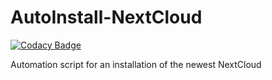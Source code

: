 # AutoInstall-NextCloud

[![Codacy Badge](https://api.codacy.com/project/badge/Grade/2bd0f734a7364d66b404802aa1d56c30)](https://app.codacy.com/manual/X19S/AutoInstall-NextCloud?utm_source=github.com&utm_medium=referral&utm_content=X19S/AutoInstall-NextCloud&utm_campaign=Badge_Grade_Dashboard)

Automation script for an installation of the newest NextCloud

